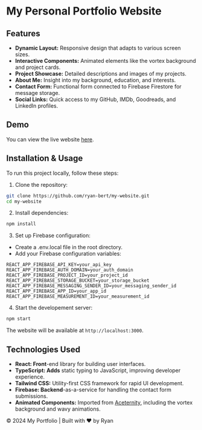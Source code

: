 # My Personal Portfolio Website

## Features

- **Dynamic Layout:** Responsive design that adapts to various screen sizes.
- **Interactive Components:** Animated elements like the vortex background and project cards.
- **Project Showcase:** Detailed descriptions and images of my projects.
- **About Me:** Insight into my background, education, and interests.
- **Contact Form:** Functional form connected to Firebase Firestore for message storage.
- **Social Links:** Quick access to my GitHub, IMDb, Goodreads, and LinkedIn profiles.

## Demo

You can view the live website [here](https://ryanbertschinger.com).

## Installation & Usage

To run this project locally, follow these steps:

1. Clone the repository:
```bash
git clone https://github.com/ryan-bert/my-website.git
cd my-website
```

2. Install dependencies:
```bash
npm install
```

3. Set up Firebase configuration:
- Create a .env.local file in the root directory.
- Add your Firebase configuration variables:
```env
REACT_APP_FIREBASE_API_KEY=your_api_key
REACT_APP_FIREBASE_AUTH_DOMAIN=your_auth_domain
REACT_APP_FIREBASE_PROJECT_ID=your_project_id
REACT_APP_FIREBASE_STORAGE_BUCKET=your_storage_bucket
REACT_APP_FIREBASE_MESSAGING_SENDER_ID=your_messaging_sender_id
REACT_APP_FIREBASE_APP_ID=your_app_id
REACT_APP_FIREBASE_MEASUREMENT_ID=your_measurement_id
```

4. Start the developement server:
```bash
npm start
```
The website will be available at `http://localhost:3000`.

## Technologies Used

- **React: Front**-end library for building user interfaces.
- **TypeScript: Adds** static typing to JavaScript, improving developer experience.
- **Tailwind CSS:** Utility-first CSS framework for rapid UI development.
- **Firebase: Backend**-as-a-service for handling the contact form submissions.
- **Animated Components:** Imported from [Aceternity](https://www.aceternity.com), including the vortex background and wavy animations.

© 2024 My Portfolio | Built with ❤️ by Ryan